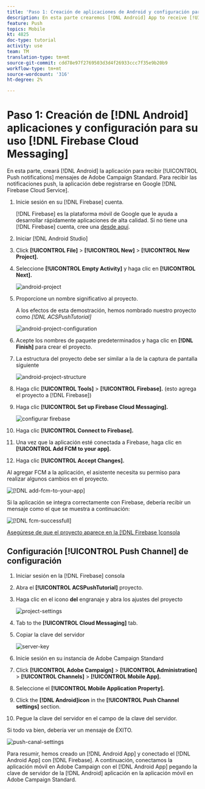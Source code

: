 ```yaml
---
title: 'Paso 1: Creación de aplicaciones de Android y configuración para utilizar la mensajería en la nube de Firebase'
description: En esta parte crearemos [!DNL Android] App to receive [!UICONTROL Push notifications] a partir de Adobe Campaign Standard. Para poder recibir las notificaciones push, la aplicación debe registrarse en el registro de Google [!DNL Firebase Cloud Service].
feature: Push
topics: Mobile
kt: 4825
doc-type: tutorial
activity: use
team: TM
translation-type: tm+mt
source-git-commit: cdd78e97f2769503d3d4f26933ccc7f35e9b20b9
workflow-type: tm+mt
source-wordcount: '316'
ht-degree: 2%

---
```



# Paso 1: Creación de [!DNL Android] aplicaciones y configuración para su uso [!DNL Firebase Cloud Messaging]

En esta parte, creará [!DNL Android] la aplicación para recibir [!UICONTROL Push notifications] mensajes de Adobe Campaign Standard. Para recibir las notificaciones push, la aplicación debe registrarse en Google [!DNL Firebase Cloud Service].

1. Inicie sesión en su [!DNL Firebase] cuenta.

   [!DNL Firebase] es la plataforma móvil de Google que le ayuda a desarrollar rápidamente aplicaciones de alta calidad. Si no tiene una [!DNL Firebase] cuenta, cree una [desde aquí](https://firebase.google.com).

2. Iniciar [!DNL Android Studio]
3. Click **[!UICONTROL File]** > **[!UICONTROL New]** > **[!UICONTROL New Project].**
4. Seleccione **[!UICONTROL Empty Activity]** y haga clic en **[!UICONTROL Next].**

   ![android-project](assets/android-project.PNG)

5. Proporcione un nombre significativo al proyecto.

   A los efectos de esta demostración, hemos nombrado nuestro proyecto como *[!DNL ACSPushTutorial]*

   ![android-project-configuration](assets/android-project-configuration.PNG)

6. Acepte los nombres de paquete predeterminados y haga clic en **[!DNL Finish]** para crear el proyecto.
7. La estructura del proyecto debe ser similar a la de la captura de pantalla siguiente

   ![android-project-structure](assets/android-project-structure.PNG)

8. Haga clic **[!UICONTROL Tools]** > **[!UICONTROL Firebase].** (esto agrega el proyecto a [!DNL Firebase])
9. Haga clic **[!UICONTROL Set up Firebase Cloud Messaging].**

   ![configurar firebase](assets/android-project-firebase-messaging.PNG)

10. Haga clic **[!UICONTROL Connect to Firebase].**
11. Una vez que la aplicación esté conectada a Firebase, haga clic en **[!UICONTROL Add FCM to your app].**
12. Haga clic **[!UICONTROL Accept Changes].**

   Al agregar FCM a la aplicación, el asistente necesita su permiso para realizar algunos cambios en el proyecto.

   ![[!DNL add-fcm-to-your-app]](assets/firebase-add-fcm-to-app.PNG)

Si la aplicación se integra correctamente con Firebase, debería recibir un mensaje como el que se muestra a continuación:

![[!DNL fcm-successfull]](assets/android-firebase-success.PNG)

[Asegúrese de que el proyecto aparece en la [!DNL Firebase ]consola](https://console.firebase.google.com/)

## Configuración [!UICONTROL Push Channel] de configuración

1. Iniciar sesión en la [!DNL Firebase] consola
2. Abra el **[!UICONTROL ACSPushTutorial]** proyecto.
3. Haga clic en el icono **del** engranaje y abra los ajustes del proyecto

   ![project-settings](assets/firebase-project-settings.PNG)

4. Tab to the **[!UICONTROL Cloud Messaging]** tab.
5. Copiar la clave del servidor

   ![server-key](assets/firebase-server-key.PNG)

6. Inicie sesión en su instancia de Adobe Campaign Standard
7. Click **[!UICONTROL Adobe Campaign]** > **[!UICONTROL Administration]** > **[!UICONTROL Channels]** > **[!UICONTROL Mobile App].**
8. Seleccione el **[!UICONTROL Mobile Application Property].**
9. Click the **[!DNL Android]icon** in the **[!UICONTROL Push Channel settings]** section.
10. Pegue la clave del servidor en el campo de la clave del servidor.

Si todo va bien, debería ver un mensaje de ÉXITO.

![push-canal-settings](assets/push-channel-settings.PNG)

Para resumir, hemos creado un [!DNL Android App] y conectado el [!DNL Android App] con [!DNL Firebase]. A continuación, conectamos la aplicación móvil en Adobe Campaign con el [!DNL Android App] pegando la clave de servidor de la [!DNL Android] aplicación en la aplicación móvil en Adobe Campaign Standard.

